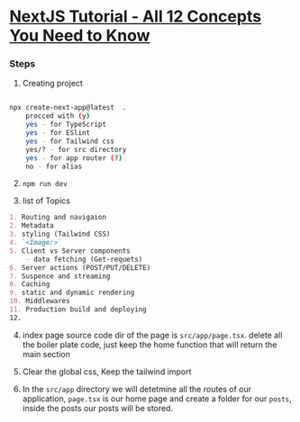 # [NextJS Tutorial - All 12 Concepts You Need to Know](https://youtu.be/vwSlYG7hFk0?si=2rGH360RpN_ZI4Yq)  

### Steps  

1. Creating project  

```sh

npx create-next-app@latest  .
    procced with (y)  
    yes - for TypeScript  
    yes - for ESlint  
    yes - for Tailwind css  
    yes/? - for src directory  
    yes - for app router (?)  
    no - for alias  
```  

2. `npm run dev`  

3. list of Topics

```md
1. Routing and navigaion 
2. Metadata
3. styling (Tailwind CSS)
4. `<Image/>`
5. Client vs Server components 
    - data fetching (Get-requets)
6. Server actions (POST/PUT/DELETE)
7. Suspence and streaming
8. Caching
9. static and dynamic rendering
10. Middlewares
11. Production build and deploying
12.
```

4. index page source code dir of the page is `src/app/page.tsx`. delete all the boiler plate code, just keep the home function that will return the main section  

5. Clear the global css, Keep the tailwind import  

6. In the `src/app` directory we will detetmine all the routes of our application, `page.tsx` is our home page and create a folder for our `posts`, inside the posts our posts will be stored. 